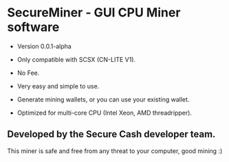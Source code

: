 # SecureMiner - GUI CPU Miner software

- Version 0.0.1-alpha

- Only compatible with SCSX (CN-LITE V1).
- No Fee.
- Very easy and simple to use.
- Generate mining wallets, or you can use your existing wallet.
- Optimized for multi-core CPU (Intel Xeon, AMD threadripper).

## Developed by the Secure Cash developer team.

This miner is safe and free from any threat to your computer, good mining :)
